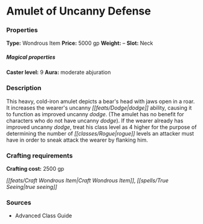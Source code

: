 ﻿---
Title: "Amulet of Uncanny Defense"
Type: "Wondrous Item"
Price: "5000 gp"
Weight: "–"
Slot: "Neck"
Caster level: "9"
Aura: "moderate abjuration"
Description: |
  "This heavy, cold-iron amulet depicts a bear's head with jaws open in a roar. It increases the wearer's uncanny dodge ability, causing it to function as improved uncanny dodge. (The amulet has no benefit for characters who do not have uncanny dodge). If the wearer already has improved uncanny dodge, treat his class level as 4 higher for the purpose of determining the number of rogue levels an attacker must have in order to sneak attack the wearer by flanking him."
Crafting cost: "2500 gp"
Sources: "['Advanced Class Guide']"
---

# Amulet of Uncanny Defense

### Properties

**Type:** Wondrous Item **Price:** 5000 gp **Weight:** – **Slot:** Neck

##### Magical properties

**Caster level:** 9 **Aura:** moderate abjuration

### Description

This heavy, cold-iron amulet depicts a bear's head with jaws open in a roar. It increases the wearer's uncanny _[[feats/Dodge|dodge]]_ ability, causing it to function as improved uncanny _dodge_. (The amulet has no benefit for characters who do not have uncanny _dodge_). If the wearer already has improved uncanny _dodge_, treat his class level as 4 higher for the purpose of determining the number of _[[classes/Rogue|rogue]]_ levels an attacker must have in order to sneak attack the wearer by flanking him.

### Crafting requirements

**Crafting cost:** 2500 gp

_[[feats/Craft Wondrous Item|Craft Wondrous Item]]_, _[[spells/True Seeing|true seeing]]_

### Sources

* Advanced Class Guide